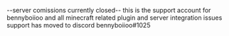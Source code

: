 --server comissions currently closed--
this is the support account for bennyboiioo and all minecraft related plugin and server integration issues
support has moved to discord
bennyboiioo#1025
